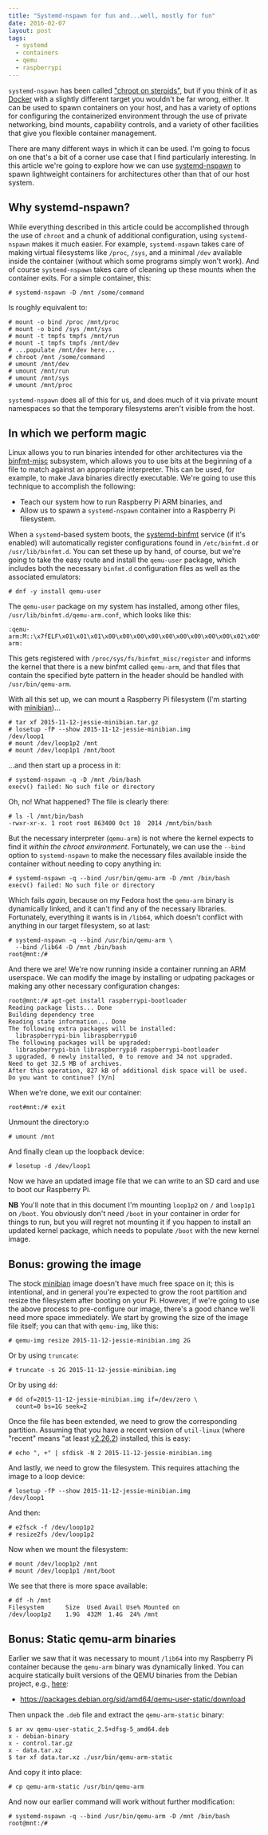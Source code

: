 ```yaml
---
title: "Systemd-nspawn for fun and...well, mostly for fun"
date: 2016-02-07
layout: post
tags:
  - systemd
  - containers
  - qemu
  - raspberrypi
---
```


`systemd-nspawn` has been called ["chroot on steroids"][archquote],
but if you think of it as [Docker][] with a slightly different target
you wouldn't be far wrong, either.  It can be used to spawn containers
on your host, and has a variety of options for configuring the
containerized environment through the use of private networking, bind
mounts, capability controls, and a variety of other facilities that
give you flexible container management.

[archquote]: https://wiki.archlinux.org/index.php/Systemd-nspawn

There are many different ways in which it can be used.  I'm going to
focus on one that's a bit of a corner use case that I find
particularly interesting.  In this article we're going to explore how
we can use [systemd-nspawn][] to spawn lightweight containers for
architectures other than that of our host system.

## Why systemd-nspawn?

While everything described in this article could be accomplished
through the use of `chroot` and a chunk of additional configuration,
using `systemd-nspawn` makes it much easier.  For example,
`systemd-nspawn` takes care of making virtual filesystems like
`/proc`, `/sys`, and a minimal `/dev` available inside the container
(without which some programs simply won't work).  And of course
`systemd-nspawn` takes care of cleaning up these mounts when the
container exits.  For a simple container, this:

    # systemd-nspawn -D /mnt /some/command

Is roughly equivalent to:

    # mount -o bind /proc /mnt/proc
    # mount -o bind /sys /mnt/sys
    # mount -t tmpfs tmpfs /mnt/run
    # mount -t tmpfs tmpfs /mnt/dev
    # ...populate /mnt/dev here...
    # chroot /mnt /some/command
    # umount /mnt/dev
    # umount /mnt/run
    # umount /mnt/sys
    # umount /mnt/proc

`systemd-nspawn` does all of this for us, and does much of it via
private mount namespaces so that the temporary filesystems aren't
visible from the host.

## In which we perform magic

Linux allows you to run binaries intended for other architectures
via the [binfmt-misc][] subsystem, which allows you to use bits at the
beginning of a file to match against an appropriate interpreter.  This
can be used, for example, to make Java binaries directly executable.
We're going to use this technique to accomplish the following:

- Teach our system how to run Raspberry Pi ARM binaries, and
- Allow us to spawn a `systemd-nspawn` container into a Raspberry Pi
  filesystem.

When a `systemd`-based system boots, the [systemd-binfmt][] service
(if it's enabled) will automatically register configurations found in
`/etc/binfmt.d` or `/usr/lib/binfmt.d`.  You can set these up by hand,
of course, but we're going to take the easy route and install the
`qemu-user` package, which includes both the necessary `binfmt.d`
configuration files as well as the associated emulators:

    # dnf -y install qemu-user

The `qemu-user` package on my system has installed, among other files,
`/usr/lib/binfmt.d/qemu-arm.conf`, which looks like this:

    :qemu-arm:M::\x7fELF\x01\x01\x01\x00\x00\x00\x00\x00\x00\x00\x00\x00\x02\x00\x28\x00:\xff\xff\xff\xff\xff\xff\xff\x00\xff\xff\xff\xff\xff\xff\xff\xff\xfe\xff\xff\xff:/usr/bin/qemu-arm:

This gets registered with `/proc/sys/fs/binfmt_misc/register` and
informs the kernel that there is a new binfmt called `qemu-arm`, and
that files that contain the specified byte pattern in the header
should be handled with `/usr/bin/qemu-arm`.

With all this set up, we can mount a Raspberry Pi filesystem (I'm
starting with [minibian][])...

    # tar xf 2015-11-12-jessie-minibian.tar.gz
    # losetup -fP --show 2015-11-12-jessie-minibian.img
    /dev/loop1
    # mount /dev/loop1p2 /mnt
    # mount /dev/loop1p1 /mnt/boot

...and then start up a process in it:

    # systemd-nspawn -q -D /mnt /bin/bash
    execv() failed: No such file or directory

Oh, no! What happened?  The file is clearly there:

    # ls -l /mnt/bin/bash
    -rwxr-xr-x. 1 root root 863400 Oct 18  2014 /mnt/bin/bash

But the necessary interpreter (`qemu-arm`) is not where the kernel
expects to find it *within the chroot environment*.  Fortunately, we
can use the `--bind` option to `systemd-nspawn` to make the necessary
files available inside the container without needing to copy anything
in:

    # systemd-nspawn -q --bind /usr/bin/qemu-arm -D /mnt /bin/bash
    execv() failed: No such file or directory

Which fails *again*, because on my Fedora host the `qemu-arm` binary
is dynamically linked, and it can't find any of the necessary
libraries.  Fortunately, everything it wants is in `/lib64`, which
doesn't conflict with anything in our target filesystem, so at last:

    # systemd-nspawn -q --bind /usr/bin/qemu-arm \
      --bind /lib64 -D /mnt /bin/bash
    root@mnt:/#

And there we are!  We're now running inside a container running an ARM
userspace.  We can modify the image by installing or udpating
packages or making any other necessary configuration changes:

    root@mnt:/# apt-get install raspberrypi-bootloader
    Reading package lists... Done
    Building dependency tree       
    Reading state information... Done
    The following extra packages will be installed:
      libraspberrypi-bin libraspberrypi0
    The following packages will be upgraded:
      libraspberrypi-bin libraspberrypi0 raspberrypi-bootloader
    3 upgraded, 0 newly installed, 0 to remove and 34 not upgraded.
    Need to get 32.5 MB of archives.
    After this operation, 827 kB of additional disk space will be used.
    Do you want to continue? [Y/n] 

When we're done, we exit our container:

    root#mnt:/# exit

Unmount the directory:o

    # umount /mnt

And finally clean up the loopback device:

    # losetup -d /dev/loop1

Now we have an updated image file that we can write to an SD card and
use to boot our Raspberry Pi.

**NB** You'll note that in this document I'm mounting `loop1p2` on `/`
and `loop1p1` on `/boot`.  You obviously don't need `/boot` in your
container in order for things to run, but you will regret not mounting
it if you happen to install an updated kernel package, which needs to
populate `/boot` with the new kernel image.

## Bonus: growing the image

The stock [minibian][] image doesn't have much free space on it; this
is intentional, and in general you're expected to grow the root
partition and resize the filesystem after booting on your Pi.
However, if we're going to use the above process to pre-configure our
image, there's a good chance we'll need more space immediately.  We
start by growing the size of the image file itself; you can that with
`qemu-img`, like this:

    # qemu-img resize 2015-11-12-jessie-minibian.img 2G

Or by using `truncate`:

    # truncate -s 2G 2015-11-12-jessie-minibian.img

Or by using `dd`:

    # dd of=2015-11-12-jessie-minibian.img if=/dev/zero \
      count=0 bs=1G seek=2

Once the file has been extended, we need to grow the corresponding
partition.  Assuming that you have a recent version of `util-linux`
(where "recent" means "at least [v2.26.2][]) installed, this is easy:

[v2.26.2]: http://karelzak.blogspot.com/2015/05/resize-by-sfdisk.html

    # echo ", +" | sfdisk -N 2 2015-11-12-jessie-minibian.img

And lastly, we need to grow the filesystem.  This requires
attaching the image to a loop device:

    # losetup -fP --show 2015-11-12-jessie-minibian.img
    /dev/loop1

And then:

    # e2fsck -f /dev/loop1p2
    # resize2fs /dev/loop1p2

Now when we mount the filesystem:

    # mount /dev/loop1p2 /mnt
    # mount /dev/loop1p1 /mnt/boot

We see that there is more space available:

    # df -h /mnt
    Filesystem      Size  Used Avail Use% Mounted on
    /dev/loop1p2    1.9G  432M  1.4G  24% /mnt

## Bonus: Static qemu-arm binaries

Earlier we saw that it was necessary to mount `/lib64` into my
Raspberry Pi container because the `qemu-arm` binary was dynamically
linked.  You can acquire statically built versions of the QEMU
binaries from the Debian project, e.g., [here][qemu-static]:

- https://packages.debian.org/sid/amd64/qemu-user-static/download

Then unpack the `.deb` file and extract the `qemu-arm-static` binary:

    $ ar xv qemu-user-static_2.5+dfsg-5_amd64.deb
    x - debian-binary
    x - control.tar.gz
    x - data.tar.xz
    $ tar xf data.tar.xz ./usr/bin/qemu-arm-static

And copy it into place:

    # cp qemu-arm-static /usr/bin/qemu-arm

And now our earlier command will work without further modification:

    # systemd-nspawn -q --bind /usr/bin/qemu-arm -D /mnt /bin/bash
    root@mnt:/#

[binfmt-misc]: https://www.kernel.org/doc/Documentation/binfmt_misc.txt
[minibian]: https://minibianpi.wordpress.com/
[qemu-static]: https://packages.debian.org/sid/amd64/qemu-user-static/download
[systemd-binfmt]: https://www.freedesktop.org/software/systemd/man/binfmt.d.html
[systemd-nspawn]: https://www.freedesktop.org/software/systemd/man/systemd-nspawn.html
[docker]: http://docker.com
